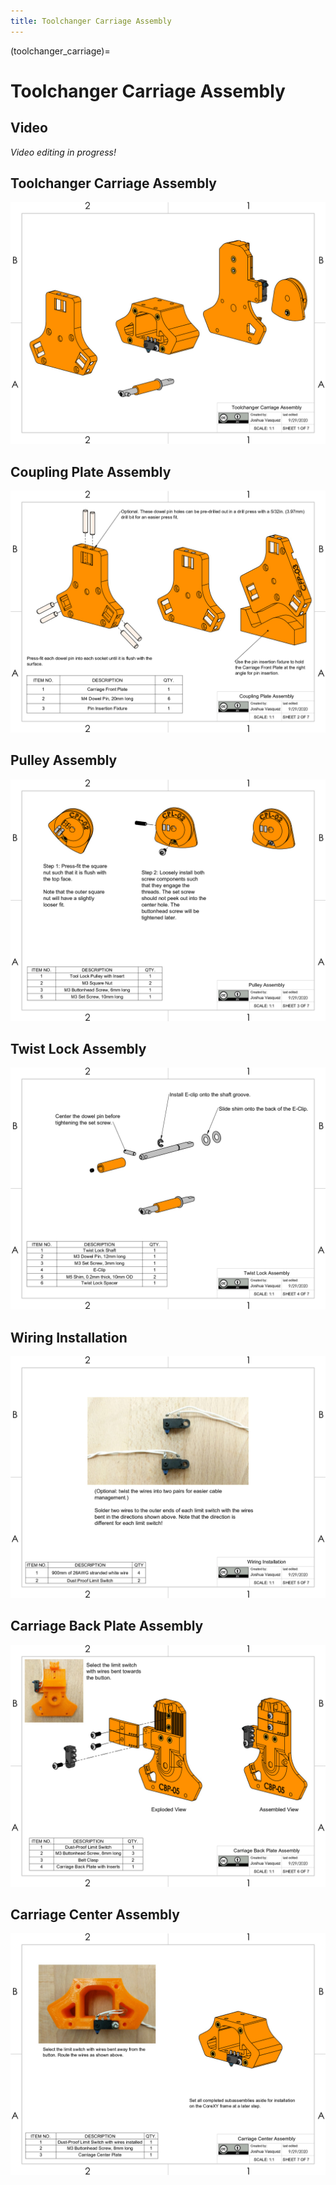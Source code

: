 ```yaml
---
title: Toolchanger Carriage Assembly
---
```


(toolchanger_carriage)=
# Toolchanger Carriage Assembly

## Video
_Video editing in progress!_

## Toolchanger Carriage Assembly
[![Page1](_static/tc_carriage0.png)](_static/tc_carriage0.png)

## Coupling Plate Assembly
[![Page2](_static/toolchanger_carriage1.png)](_static/toolchanger_carriage1.png)

## Pulley Assembly
[![Page3](_static/toolchanger_carriage2.png)](_static/toolchanger_carriage2.png)

## Twist Lock Assembly
[![Page4](_static/toolchanger_carriage3.png)](_static/toolchanger_carriage3.png)

## Wiring Installation
[![Page5](_static/toolchanger_carriage4.png)](_static/toolchanger_carriage4.png)

## Carriage Back Plate Assembly
[![Page6](_static/toolchanger_carriage5.png)](_static/toolchanger_carriage5.png)

## Carriage Center Assembly
[![Page7](_static/toolchanger_carriage6.png)](_static/toolchanger_carriage6.png)
